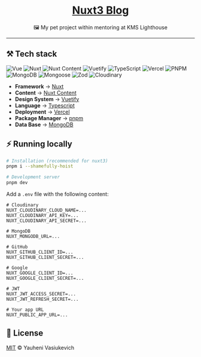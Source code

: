 <div align="center">

# [Nuxt3 Blog](https://nuxt3-blog-mu.vercel.app/)

🖼 My pet project within mentoring at KMS Lighthouse

</div>

---

## ⚒️ Tech stack
<div>
<img alt="Vue" src="https://img.shields.io/badge/VueJS-0f172a?logo=vuedotjs">
<img alt="Nuxt" src="https://img.shields.io/badge/NuxtJS-0f172a?logo=nuxtdotjs">
<img alt="Nuxt Content" src="https://img.shields.io/badge/NuxtContent-0f172a?logo=nuxtdotjs">
<img alt="Vuetify" src="https://img.shields.io/badge/Vuetify-0f172a?logo=vuetify">
<img alt="TypeScript" src="https://img.shields.io/badge/TypeScript-0f172a?logo=typescript">
<img alt="Vercel" src="https://img.shields.io/badge/Vercel-0f172a?logo=vercel">
<img alt="PNPM" src="https://img.shields.io/badge/PNPM-0f172a?logo=pnpm">
<img alt="MongoDB" src="https://img.shields.io/badge/MongoDB-0f172a?logo=mongodb">
<img alt="Mongoose" src="https://img.shields.io/badge/Mongoose-0f172a?logo=mongoosedotws">
<img alt="Zod" src="https://img.shields.io/badge/Zod-0f172a?logo=zod">
<img alt="Cloudinary" src="https://img.shields.io/badge/Cloudinary-0f172a?logo=cloudinary">
</div>

- **Framework** → [Nuxt](https://nuxtjs.org/)
- **Content** → [Nuxt Content](https://content.nuxtjs.org/)
- **Design System** → [Vuetify](https://vuetifyjs.com/)
- **Language** → [Typescript](https://www.typescriptlang.org/)
- **Deployment** → [Vercel](https://vercel.com/)
- **Package Manager** → [pnpm](https://pnpm.io/)
- **Data Base** → [MongoDB](https://www.mongodb.com/)

## ⚡ Running locally

```bash
# Installation (recommended for nuxt3)
pnpm i --shamefully-hoist

# Development server
pnpm dev
```

Add a `.env` file with the following content:

```env
# Cloudinary
NUXT_CLOUDINARY_CLOUD_NAME=...
NUXT_CLOUDINARY_API_KEY=...
NUXT_CLOUDINARY_API_SECRET=...

# MongoDB
NUXT_MONGODB_URL=...

# GitHub
NUXT_GITHUB_CLIENT_ID=...
NUXT_GITHUB_CLIENT_SECRET=...

# Google
NUXT_GOOGLE_CLIENT_ID=...
NUXT_GOOGLE_CLIENT_SECRET=...

# JWT
NUXT_JWT_ACCESS_SECRET=...
NUXT_JWT_REFRESH_SECRET=...

# Your app URL
NUXT_PUBLIC_APP_URL=...
```

## 📄 License

[MIT](./LICENSE) © Yauheni Vasiukevich
